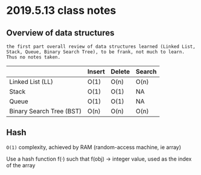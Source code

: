 # 2019.5.13 class notes

## Overview of data structures

`the first part overall review of data structures learned (Linked List, Stack, Queue, Binary Search Tree), to be frank, not much to learn. Thus no notes taken.`

|                          | Insert | Delete | Search |
|--------------------------|--------|--------|--------|
| Linked List (LL)         | O(1)   | O(n)   | O(n)   |
| Stack                    | O(1)   | O(1)   | NA     |
| Queue                    | O(1)   | O(1)   | NA     |
| Binary Search Tree (BST) | O(n)   | O(n)   | O(n)   |

## Hash

`O(1)` complexity, achieved by RAM (random-access machine, ie array)

Use a hash function f(·) such that f(obj) -> integer value, used as the index of the array